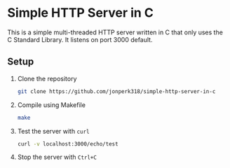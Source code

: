 # Simple HTTP Server in C

This is a simple multi-threaded HTTP server written in C that only uses the C Standard Library.
It listens on port 3000 default.


## Setup

1. Clone the repository
    ```bash
    git clone https://github.com/jonperk318/simple-http-server-in-c
    ```
2. Compile using Makefile
    ```bash
    make
    ```
3. Test the server with `curl`
    ```bash
    curl -v localhost:3000/echo/test
    ```
4. Stop the server with `Ctrl+C`
